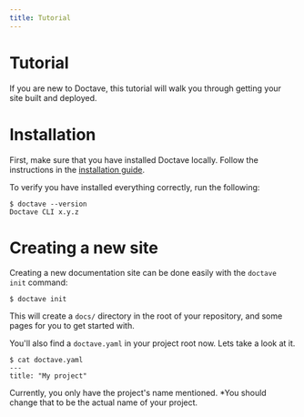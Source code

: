 ```yaml
---
title: Tutorial
---
```


Tutorial
========

If you are new to Doctave, this tutorial will walk you through getting your site built and
deployed.

# Installation

First, make sure that you have installed Doctave locally. Follow the instructions in the
[installation guide](/installing).

To verify you have installed everything correctly, run the following:

```
$ doctave --version
Doctave CLI x.y.z
```

# Creating a new site

Creating a new documentation site can be done easily with the `doctave init` command:

```
$ doctave init
```

This will create a `docs/` directory in the root of your repository, and some pages for you to get
started with.

You'll also find a `doctave.yaml` in your project root now. Lets take a look at it.

```
$ cat doctave.yaml
---
title: "My project"

```

Currently, you only have the project's name mentioned. *You should change that to be the actual name
of your project.
